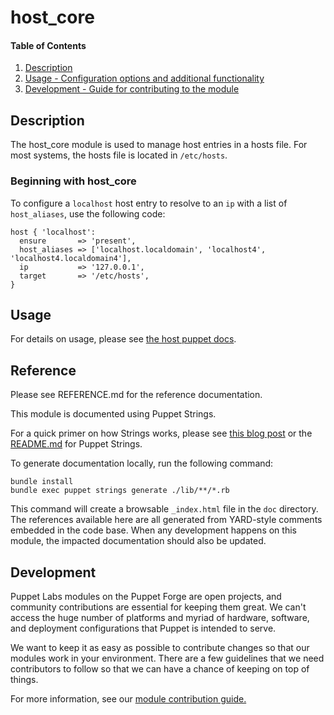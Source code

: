 
# host_core

#### Table of Contents

1. [Description](#description)
2. [Usage - Configuration options and additional functionality](#usage)
3. [Development - Guide for contributing to the module](#development)

## Description

The host_core module is used to manage host entries in a hosts file. For most systems, the hosts file is located in `/etc/hosts`.

### Beginning with host_core

To configure a `localhost` host entry to resolve to an `ip` with a list of `host_aliases`, use the following code:

```
host { 'localhost':
  ensure       => 'present',
  host_aliases => ['localhost.localdomain', 'localhost4', 'localhost4.localdomain4'],
  ip           => '127.0.0.1',
  target       => '/etc/hosts',
}
```

## Usage

For details on usage, please see [the host puppet docs](https://puppet.com/docs/puppet/latest/types/host.html).

## Reference

Please see REFERENCE.md for the reference documentation.

This module is documented using Puppet Strings.

For a quick primer on how Strings works, please see [this blog post](https://puppet.com/blog/using-puppet-strings-generate-great-documentation-puppet-modules) or the [README.md](https://github.com/puppetlabs/puppet-strings/blob/master/README.md) for Puppet Strings.

To generate documentation locally, run the following command:
```
bundle install
bundle exec puppet strings generate ./lib/**/*.rb
```
This command will create a browsable `_index.html` file in the `doc` directory. The references available here are all generated from YARD-style comments embedded in the code base. When any development happens on this module, the impacted documentation should also be updated.

## Development

Puppet Labs modules on the Puppet Forge are open projects, and community contributions are essential for keeping them great. We can't access the huge number of platforms and myriad of hardware, software, and deployment configurations that Puppet is intended to serve.

We want to keep it as easy as possible to contribute changes so that our modules work in your environment. There are a few guidelines that we need contributors to follow so that we can have a chance of keeping on top of things.

For more information, see our [module contribution guide.](https://docs.puppetlabs.com/forge/contributing.html)
